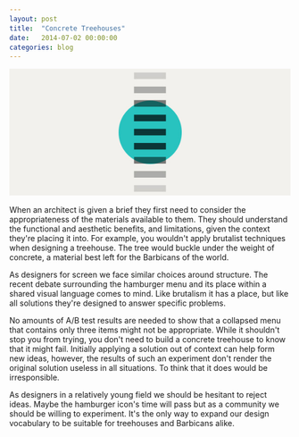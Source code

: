 ```yaml
---
layout: post
title:  "Concrete Treehouses"
date:   2014-07-02 00:00:00
categories: blog
---
```


![Concrete Treehouses Illustration](/assets/images/blog/concrete-treehouse.jpg)

When an architect is given a brief they first need to consider the appropriateness of the materials available to them. They should understand the functional and aesthetic benefits, and limitations, given the context they're placing it into. For example, you wouldn't apply brutalist techniques when designing a treehouse. The tree would buckle under the weight of concrete, a material best left for the Barbicans of the world.

As designers for screen we face similar choices around structure. The recent debate surrounding the hamburger menu and its place within a shared visual language comes to mind. Like brutalism it has a place, but like all solutions they're designed to answer specific problems.

No amounts of A/B test results are needed to show that a collapsed menu that contains only three items might not be appropriate. While it shouldn't stop you from trying, you don't need to build a concrete treehouse to know that it might fail. Initially applying a solution out of context can help form new ideas, however, the results of such an experiment don't render the original solution useless in all situations. To think that it does would be irresponsible.

As designers in a relatively young field we should be hesitant to reject ideas. Maybe the hamburger icon's time will pass but as a community we should be willing to experiment. It's the only way to expand our design vocabulary to be suitable for treehouses and Barbicans alike.